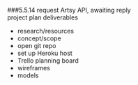 ###5.5.14
request Artsy API, awaiting reply  
project plan deliverables
* research/resources
* concept/scope
* open git repo
* set up Heroku host
* Trello planning board
* wireframes
* models
